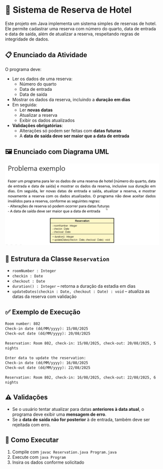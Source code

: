 
# 🏨 Sistema de Reserva de Hotel

Este projeto em Java implementa um sistema simples de reservas de hotel. Ele permite cadastrar uma reserva com número do quarto, data de entrada e data de saída, além de atualizar a reserva, respeitando regras de integridade de dados.

## 📋 Enunciado da Atividade

O programa deve:

- Ler os dados de uma reserva:
  - Número do quarto
  - Data de entrada
  - Data de saída
- Mostrar os dados da reserva, incluindo a **duração em dias**
- Em seguida:
  - Ler **novas datas**
  - Atualizar a reserva
  - Exibir os dados atualizados
- **Validações obrigatórias**:
  - Alterações só podem ser feitas com **datas futuras**
  - A **data de saída deve ser maior que a data de entrada**

## 🖼️ Enunciado com Diagrama UML

![Enunciado da atividade](./enunciado.png)

## 🧱 Estrutura da Classe `Reservation`

- `roomNumber : Integer`
- `checkin : Date`
- `checkout : Date`
- `duration() : Integer` – retorna a duração da estadia em dias
- `updateDates(checkin : Date, checkout : Date) : void` – atualiza as datas da reserva com validação

## ✅ Exemplo de Execução

```text
Room number: 802
Check-in date (dd/MM/yyyy): 15/08/2025
Check-out date (dd/MM/yyyy): 20/08/2025

Reservation: Room 802, check-in: 15/08/2025, check-out: 20/08/2025, 5 nights

Enter data to update the reservation:
Check-in date (dd/MM/yyyy): 16/08/2025
Check-out date (dd/MM/yyyy): 22/08/2025

Reservation: Room 802, check-in: 16/08/2025, check-out: 22/08/2025, 6 nights
```

## ⚠️ Validações

- Se o usuário tentar atualizar para datas **anteriores à data atual**, o programa deve exibir uma **mensagem de erro**.
- Se a **data de saída não for posterior** à de entrada, também deve ser rejeitada com erro.

## 🚀 Como Executar

1. Compile com `javac Reservation.java Program.java`
2. Execute com `java Program`
3. Insira os dados conforme solicitado
